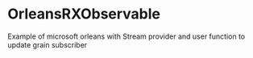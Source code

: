 # OrleansRXObservable
Example of microsoft orleans with Stream provider and user function to update grain subscriber

